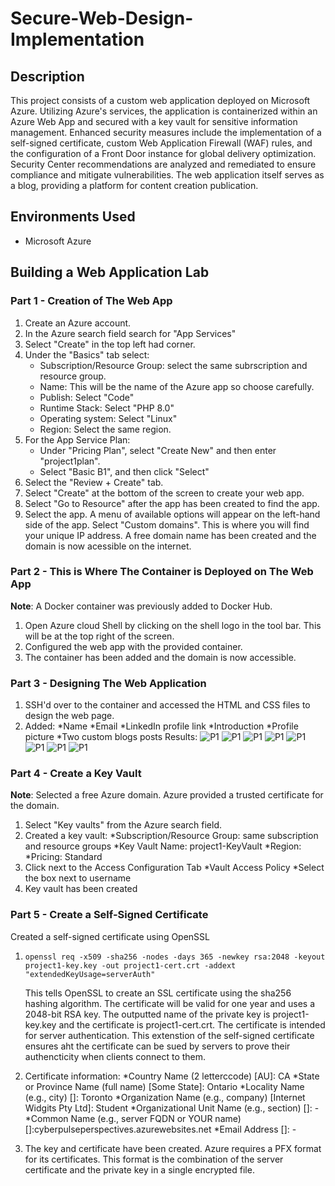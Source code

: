 # Secure-Web-Design-Implementation
## Description 
This project consists of a custom web application deployed on Microsoft Azure. Utilizing Azure's services, the application is containerized within an Azure Web App and secured with a key vault for sensitive information management. Enhanced security measures include the  implementation of a self-signed certificate, custom Web Application Firewall (WAF) rules, and the configuration of a Front Door instance for global delivery optimization. Security Center recommendations are analyzed and remediated to ensure compliance and mitigate vulnerabilities. The web application itself serves as a blog, providing a platform for content creation publication.
## Environments Used
* Microsoft Azure
## Building a Web Application Lab
### Part 1 - Creation of The Web App
1. Create an Azure account.
2. In the Azure search field search for "App Services"
3. Select "Create" in the top left had corner.
4. Under the "Basics" tab select:
   * Subscription/Resource Group: select the same subrscription and resource group.
   * Name: This will be the name of the Azure app so choose carefully.
   * Publish: Select "Code"
   * Runtime Stack: Select "PHP 8.0"
   * Operating system: Select "Linux"
   * Region: Select the same region.
5. For the App Service Plan:
   * Under "Pricing Plan", select "Create New" and then enter "project1plan".
   * Select "Basic B1", and then click "Select"
6. Select the "Review + Create" tab.
7. Select "Create" at the bottom of the screen to create your web app.
8. Select "Go to Resource" after the app has been created to find the app.
9. Select the app. A menu of available options will appear on the left-hand side of the app. Select "Custom domains".
   This is where you will find your unique IP address. A free domain name has been created and the domain is now acessible on the internet.
### Part 2 - This is Where The Container is Deployed on The Web App
**Note**: A Docker container was previously added to Docker Hub.
1. Open Azure cloud Shell by clicking on the shell logo in the tool bar. This will be at the top right of the screen.
2. Configured the web app with the provided container.
3. The container has been added and the domain is now accessible.
### Part 3 - Designing The Web Application
1. SSH'd over to the container and accessed the HTML and CSS files to design the web page.
2. Added:
   *Name
   *Email
   *LinkedIn profile link
   *Introduction
   *Profile picture
   *Two custom blogs posts
Results:
![P1](https://github.com/DaisyDurand/Secure-Web-Design-Implementation/assets/147094227/f910c645-4932-4464-85f6-3c341bee01e2)
![P1](https://github.com/DaisyDurand/Secure-Web-Design-Implementation/assets/147094227/a0e37ff3-c60e-46e0-813f-a81feae7673e)
![P1](https://github.com/DaisyDurand/Secure-Web-Design-Implementation/assets/147094227/13638258-18fa-4d1d-a4f9-9b4dc0551162)
![P1](https://github.com/DaisyDurand/Secure-Web-Design-Implementation/assets/147094227/4d605b41-2536-434a-afac-40915cfe5d3f)
![P1](https://github.com/DaisyDurand/Secure-Web-Design-Implementation/assets/147094227/3e3a408a-5750-484d-997f-1a4718be0357)
![P1](https://github.com/DaisyDurand/Secure-Web-Design-Implementation/assets/147094227/430a80b2-f4d2-46ed-a256-177c31b70e29)
![P1](https://github.com/DaisyDurand/Secure-Web-Design-Implementation/assets/147094227/a19b5f1f-6da9-43ae-ac91-228add0c20fd)
![P1](https://github.com/DaisyDurand/Secure-Web-Design-Implementation/assets/147094227/1b3429a0-010f-474b-8f51-cd54f56e6ed1)
### Part 4 - Create a Key Vault
**Note**: Selected a free Azure domain. Azure provided a trusted certificate for the domain.
1. Select "Key vaults" from the Azure search field.
2. Created a key vault:
   *Subscription/Resource Group: same subscription and resource groups
   *Key Vault Name: project1-KeyVault
   *Region:
   *Pricing: Standard
3. Click next to the Access Configuration Tab
   *Vault Access Policy
   *Select the box next to username
4. Key vault has been created
### Part 5 - Create a Self-Signed Certificate
Created a self-signed certificate using OpenSSL
1. `openssl req -x509 -sha256 -nodes -days 365 -newkey rsa:2048 -keyout project1-key.key -out project1-cert.crt -addext "extendedKeyUsage=serverAuth"`  

   This tells OpenSSL to create an SSL certificate using the sha256 hashing algorithm. The certificate will be valid for one year and uses a 2048-bit RSA key. The outputted name of the private key is project1-key.key and the certificate is project1-cert.crt. The certificate is intended for server authentication. This extenstion of the self-signed certificate ensures aht the certificate can be sued by servers to prove their authencticity when clients connect to them.

3. Certificate information:
   *Country Name (2 letterccode) [AU]: CA
   *State or Province Name (full name) [Some State]: Ontario
   *Locality Name (e.g., city) []: Toronto
   *Organization Name (e.g., company) [Internet Widgits Pty Ltd]: Student
   *Organizational Unit Name (e.g., section) []: -
   *Common Name (e.g., server FQDN or YOUR name) []:cyberpulseperspectives.azurewebsites.net
   *Email Address []: -
5. The key and certificate have been created. Azure requires a PFX format for its certificates. This format is the combination of the server certificate and the private key in a single encrypted file.
